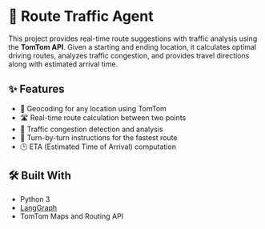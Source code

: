 # 🚗 Route Traffic Agent

This project provides real-time route suggestions with traffic analysis using the **TomTom API**. Given a starting and ending location, it calculates optimal driving routes, analyzes traffic congestion, and provides travel directions along with estimated arrival time.

## ✨ Features

- 📍 Geocoding for any location using TomTom
- 🛣️ Real-time route calculation between two points
- 🚦 Traffic congestion detection and analysis
- 🧭 Turn-by-turn instructions for the fastest route
- 🕒 ETA (Estimated Time of Arrival) computation

## 🛠️ Built With

- Python 3
- [LangGraph](https://github.com/langchain-ai/langgraph)
- TomTom Maps and Routing API
